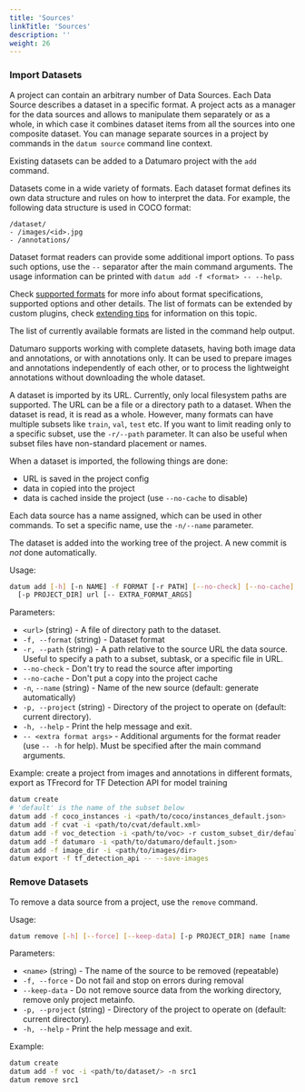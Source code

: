 ```yaml
---
title: 'Sources'
linkTitle: 'Sources'
description: ''
weight: 26
---
```


### Import Datasets <a id="source-add"></a>

A project can contain an arbitrary number of Data Sources. Each Data Source
describes a dataset in a specific format. A project acts as a manager for
the data sources and allows to manipulate them separately or as a whole, in
which case it combines dataset items from all the sources into one composite
dataset. You can manage separate sources in a project by commands in
the `datum source` command line context.

Existing datasets can be added to a Datumaro project with the `add` command.

Datasets come in a wide variety of formats. Each dataset
format defines its own data structure and rules on how to
interpret the data. For example, the following data structure
is used in COCO format:
<!--lint disable fenced-code-flag-->
```
/dataset/
- /images/<id>.jpg
- /annotations/
```
<!--lint enable fenced-code-flag-->

Dataset format readers can provide some additional import options. To pass
such options, use the `--` separator after the main command arguments.
The usage information can be printed with `datum add -f <format> -- --help`.

Check [supported formats](/docs/user-manual/supported_formats) for more info
about format specifications, supported options and other details.
The list of formats can be extended by custom plugins, check [extending tips](/docs/user-manual/extending)
for information on this topic.

The list of currently available formats are listed in the command help output.

Datumaro supports working with complete datasets, having both image data and
annotations, or with annotations only. It can be used to prepare
images and annotations independently of each other, or to process the
lightweight annotations without downloading the whole dataset.

A dataset is imported by its URL. Currently, only local filesystem
paths are supported. The URL can be a file or a directory path
to a dataset. When the dataset is read, it is read as a whole.
However, many formats can have multiple subsets like `train`, `val`, `test`
etc. If you want to limit reading only to a specific subset, use
the `-r/--path` parameter. It can also be useful when subset files have
non-standard placement or names.

When a dataset is imported, the following things are done:
- URL is saved in the project config
- data in copied into the project
- data is cached inside the project (use `--no-cache` to disable)

Each data source has a name assigned, which can be used in other commands. To
set a specific name, use the `-n/--name` parameter.

The dataset is added into the working tree of the project. A new commit
is _not_ done automatically.

Usage:

``` bash
datum add [-h] [-n NAME] -f FORMAT [-r PATH] [--no-check] [--no-cache]
  [-p PROJECT_DIR] url [-- EXTRA_FORMAT_ARGS]
```

Parameters:
- `<url>` (string) - A file of directory path to the dataset.
- `-f, --format` (string) - Dataset format
- `-r, --path` (string) - A path relative to the source URL the data source.
  Useful to specify a path to a subset, subtask, or a specific file in URL.
- `--no-check` - Don't try to read the source after importing
- `--no-cache` - Don't put a copy into the project cache
- `-n`, `--name` (string) - Name of the new source (default: generate
  automatically)
- `-p, --project` (string) - Directory of the project to operate on
  (default: current directory).
- `-h, --help` - Print the help message and exit.
- `-- <extra format args>` - Additional arguments for the format reader
  (use `-- -h` for help). Must be specified after the main command arguments.

Example: create a project from images and annotations in different formats,
export as TFrecord for TF Detection API for model training

``` bash
datum create
# 'default' is the name of the subset below
datum add -f coco_instances -i <path/to/coco/instances_default.json>
datum add -f cvat -i <path/to/cvat/default.xml>
datum add -f voc_detection -i <path/to/voc> -r custom_subset_dir/default.txt
datum add -f datumaro -i <path/to/datumaro/default.json>
datum add -f image_dir -i <path/to/images/dir>
datum export -f tf_detection_api -- --save-images
```

### Remove Datasets <a id="source-remove"></a>

To remove a data source from a project, use the `remove` command.

Usage:

``` bash
datum remove [-h] [--force] [--keep-data] [-p PROJECT_DIR] name [name ...]
```

Parameters:
- `<name>` (string) - The name of the source to be removed (repeatable)
- `-f, --force` - Do not fail and stop on errors during removal
- `--keep-data` - Do not remove source data from the working directory, remove
  only project metainfo.
- `-p, --project` (string) - Directory of the project to operate on
  (default: current directory).
- `-h, --help` - Print the help message and exit.

Example:

``` bash
datum create
datum add -f voc -i <path/to/dataset/> -n src1
datum remove src1
```
